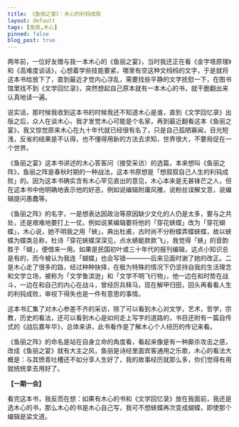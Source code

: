 ```yaml
---
title: 《鱼丽之宴》：木心的利钝成败
layout: default
tags: [鱼丽,木心]
pinned: false
blog_post: true
---
```


两年前，一位好友赠与我一本木心的《鱼丽之宴》，当时我还正在看《金字塔原理》和《高难度谈话》，心想着学些技能要紧，哪里有空这种文绉绉的文字，于是就将这本书给放下了，直到最近才觉内心浮乱，需要找些平静的文字抚慰一下，在图书馆里找不到《文学回忆录》，突然想起自己原本就有一本木心的书，就干脆翻出来认真地读一遍。

说实话，那时候我收到这本书的时候我还不知道木心是谁，直到《文学回忆录》出版之后，众人在谈木心，我才发觉木心可能是个名家，再到最近翻看这本《鱼丽之宴》，我又惊觉原来木心在九十年代就已经很有名了，只是自己孤陋寡闻，目光短浅，反省的结果是不认得，也不懂得用新的方法去求知，世界很大，不要局促在一个世界。

《鱼丽之宴》这本书讲述的木心答客问（接受采访）的选篇，本来想叫《鱼丽之阵》，鱼丽之阵是春秋时期的一种战法，这本书原想是「想叙叙自己人生的利钝成败」的。因为这本书确实含有木心罕见直出的意见，木心本来是无甚锋芒之人，但在这本书中他明确地表示他的好恶，例如说编辑附庸风雅，说粉丝误解文意，说编辑提问愚蠢等。

《鱼丽之阵》的名字，一是想表达因政治等原因缺少文化的人仍是太多，要与之共处，还是艰难地要打上一仗。例如说某编辑要将他的「穿花蛱蝶」改为「穿花蝴蝶」，木心说，她不明我之用「蛱」，典出杜甫，古时尚不分粉蝶弄蝶蛱蝶，故以蛱蝶为蝶类总称，杜诗「穿花蛱蝶深深见，点水蜻蜓款款飞」，我觉得「蛱」的音韵胜于「蝴」，便借来一用。如果是民国初叶或三十年代的报刊编辑，这点小知识总是有的，而今被认为我连「蝴蝶」也会写错————后来见面时谢了她的改正。二是木心走了很多的路，经过种种抉择，在极为特殊的情况下仍坚持自我的生活理念和文学立场，被称为「文学鲁滨逊」和「文学不明飞行物」，他一边在和时势在战斗，一边在和自己的内心在战斗，曾经厉兵秣马，现在解甲归田，回头再看看人生的利钝成败，审视下得失也是一件有意思的事情。

这本书汇集了对木心参差不齐的采访，除了可以看到木心对文学，艺术，哲学，宗教，历史的看法，还可以看到木心是如何走上写字的道路的，书目还附有一篇自传式的《战后嘉年华》，总体来讲，此书看作是了解木心个人经历的传记来看。

《鱼丽之阵》的命名是站在自身立命的角度看，看起来像是有一种厮杀攻击之感，改成《鱼丽之宴》就有大主之风，鱼丽是诗经里面宾客通用之乐歌，木心的看法大概是：与其愤青吐槽还不如分享人生好了，我的故事经历就那么多，你们觉得有用就统统拿去用好了。

**【一期一会】**

看完这本书，我反而在想：如果有木心的书和《文学回忆录》放在我面前，我还是选木心的书，那么木心的书是木心自己写，我可不想蛱蝶再次变成蝴蝶，即使那个编辑是梁文道。



